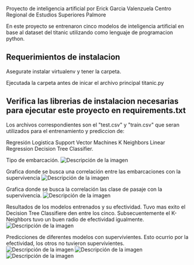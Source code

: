 Proyecto de inteligencia artificial por Erick Garcia Valenzuela
Centro Regional de Estudios Superiores Palmore

En este proyecto se entrenaron cinco modelos de inteligencia artificial en base al dataset del titanic utilizando como lenguaje de programacion python.

## Requerimientos de instalacion

Asegurate instalar virtualenv y tener la carpeta.

Ejecutada la carpeta antes de inicar el archivo principal titanic.py 

Verifica las librerias de instalacion necesarias para ejecutar este proyecto en requirements.txt
 ------------------------------------------------------------------------------------------------------------------------------------
Los archivos correspondientes son el "test.csv" y "train.csv" que seran utilizados para el entrenamiento y prediccion de:

Regresión Logistica
Support Vector Machines
K Neighbors
Linear Regression
Decision Tree Classifier.

Tipo de embarcación.
![Descripción de la imagen](./imgs/fig1.png)

Grafica donde se busca una correlación entre las embarcaciones con la supervivencia
![Descripción de la imagen](./imgs/fig2.png)

Grafica donde se busca la correlación las clase de pasaje con la supervivencia.
![Descripción de la imagen](./imgs/fig3.png)

Resultados de los modelos entrenados y su efectividad. Tuvo mas exito el Decision Tree Classifiere den entre los cinco. Subsecuentemente el K-Neighbors tuvo un buen radio de efectividad igualmente.
![Descripción de la imagen](./imgs/fig4.png)

Predicciones de diferentes modelos con supervivientes. Esto ocurrio por la efectividad, los otros no tuvieron supervivientes.
![Descripción de la imagen](./imgs/fig5.png)
![Descripción de la imagen](./imgs/fig6.png)
![Descripción de la imagen](./imgs/fig7.png)